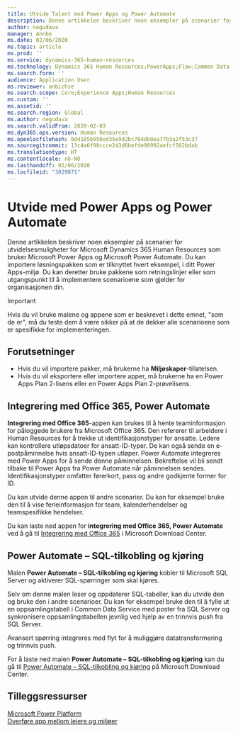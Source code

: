 ```yaml
---
title: Utvide Talent med Power Apps og Power Automate
description: Denne artikkelen beskriver noen eksempler på scenarier for utvidelsesmuligheter for Microsoft Dynamics 365 Human Resources som bruker Microsoft Power Apps og Microsoft Power Automate.
author: negudava
manager: Annbe
ms.date: 02/06/2020
ms.topic: article
ms.prod: ''
ms.service: dynamics-365-human-resources
ms.technology: Dynamics 365 Human Resources;PowerApps;Flow;Common Data Service
ms.search.form: ''
audience: Application User
ms.reviewer: anbichse
ms.search.scope: Core;Experience Apps;Human Resources
ms.custom: ''
ms.assetid: ''
ms.search.region: Global
ms.author: negudava
ms.search.validFrom: 2020-02-03
ms.dyn365.ops.version: Human Resources
ms.openlocfilehash: 8d4185b958ed35e9d2bc764db8ea77b3a2f53c37
ms.sourcegitcommit: 13c4a6f98ccce243d6befde90992aefcf562bdab
ms.translationtype: HT
ms.contentlocale: nb-NO
ms.lasthandoff: 02/06/2020
ms.locfileid: "3029871"
---
```

# <a name="extend-with-power-apps-and-power-automate"></a>Utvide med Power Apps og Power Automate

Denne artikkelen beskriver noen eksempler på scenarier for utvidelsesmuligheter for Microsoft Dynamics 365 Human Resources som bruker Microsoft Power Apps og Microsoft Power Automate. Du kan importere løsningspakken som er tilknyttet hvert eksempel, i ditt Power Apps-miljø. Du kan deretter bruke pakkene som retningslinjer eller som utgangspunkt til å implementere scenarioene som gjelder for organisasjonen din.

> [!IMPORTANT]
> Hvis du vil bruke malene og appene som er beskrevet i dette emnet, "som de er", må du teste dem å være sikker på at de dekker alle scenarioene som er spesifikke for implementeringen.

## <a name="prerequisites"></a>Forutsetninger

- Hvis du vil importere pakker, må brukerne ha **Miljøskaper**-tillatelsen.
- Hvis du vil eksportere eller importere apper, må brukerne ha en Power Apps Plan 2-lisens eller en Power Apps Plan 2-prøvelisens.

## <a name="integration-with-office-365-power-automate"></a>Integrering med Office 365, Power Automate

**Integrering med Office 365**-appen kan brukes til å hente teaminformasjon for påloggede brukere fra Microsoft Office 365. Den refererer til arbeidere i Human Resources for å trekke ut identifikasjonstyper for ansatte. Ledere kan kontrollere utløpsdatoer for ansatt-ID-typer. De kan også sende en e-postpåminnelse hvis ansatt-ID-typen utløper. Power Automate integreres med Power Apps for å sende denne påminnelsen. Bekreftelse vil bli sendt tilbake til Power Apps fra Power Automate når påminnelsen sendes. Identifikasjonstyper omfatter førerkort, pass og andre godkjente former for ID.

Du kan utvide denne appen til andre scenarier. Du kan for eksempel bruke den til å vise ferieinformasjon for team, kalenderhendelser og teamspesifikke hendelser.

Du kan laste ned appen for **integrering med Office 365, Power Automate** ved å gå til [Integrering med Office 365](https://go.microsoft.com/fwlink/?linkid=2081787) i Microsoft Download Center.

## <a name="power-automate--sql-connect-and-execute"></a>Power Automate – SQL-tilkobling og kjøring

Malen **Power Automate – SQL-tilkobling og kjøring** kobler til Microsoft SQL Server og aktiverer SQL-spørringer som skal kjøres.

Selv om denne malen leser og oppdaterer SQL-tabeller, kan du utvide den og bruke den i andre scenarioer. Du kan for eksempel bruke den til å fylle ut en oppsamlingstabell i Common Data Service med poster fra SQL Server og synkronisere oppsamlingstabellen jevnlig ved hjelp av en trinnvis push fra SQL Server.

Avansert spørring integreres med flyt for å muliggjøre datatransformering og trinnvis push.

For å laste ned malen **Power Automate – SQL-tilkobling og kjøring** kan du gå til [Power Automate – SQL-tilkobling og kjøring](https://go.microsoft.com/fwlink/?linkid=2081789) på Microsoft Download Center.

## <a name="additional-resources"></a>Tilleggsressurser

[Microsoft Power Platform](https://docs.microsoft.com/power-platform/admin/admin-documentation)</br>
[Overføre app mellom leiere og miljøer](https://docs.microsoft.com/power-platform/admin/environment-and-tenant-migration)
